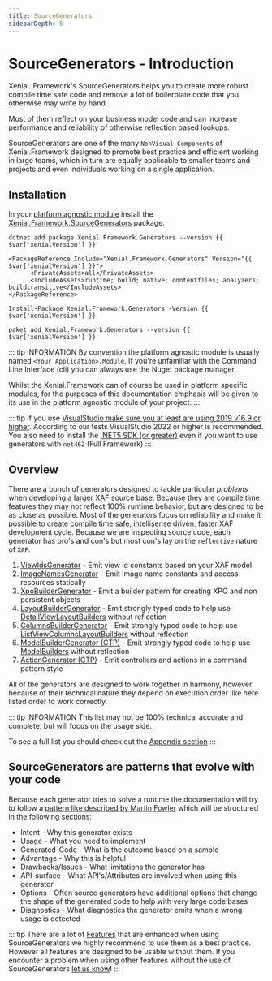 ```yaml
---
title: SourceGenerators
sidebarDepth: 5
---
```


# SourceGenerators - Introduction

Xenial. Framework's SourceGenerators helps you to create more robust compile time safe code and remove a lot of boilerplate code that you otherwise may write by hand.

Most of them reflect on your business model code and can increase performance and reliability of otherwise reflection based lookups.

SourceGenerators are one of the many `NonVisual Components` of Xenial.Framework designed to promote best practice and efficient working in large teams, which in turn are equally applicable to smaller teams and projects and even individuals working on a single application.

## Installation

In your [platform agnostic module](https://docs.devexpress.com/eXpressAppFramework/118045/concepts/application-solution-components/application-solution-structure#projects) install the [Xenial.Framework.SourceGenerators](https://www.nuget.org/packages/Xenial.Framework.SourceGenerators/) package.

<code-group>
<code-block title=".NET CLI">

<div class="language-bash"><pre class="language-bash"><code>dotnet add package Xenial.Framework.Generators --version {{ $var['xenialVersion'] }}</code></pre></div>

</code-block>

<code-block title="PackageReference">

<div class="language-xml"><pre class="language-xml"><code>&ltPackageReference Include="Xenial.Framework.Generators" Version="{{ $var['xenialVersion'] }}"&gt
      &ltPrivateAssets&gtall&lt/PrivateAssets&gt
      &ltIncludeAssets&gtruntime; build; native; contentfiles; analyzers; buildtransitive&lt/IncludeAssets&gt
&lt/PackageReference&gt</code></pre></div>

</code-block>

<code-block title="Package Manager">

<div class="language-powershell"><pre class="language-powershell"><code>Install-Package Xenial.Framework.Generators -Version {{ $var['xenialVersion'] }}</code></pre></div>

</code-block>

<code-block title="Paket CLI">

<div class="language-bash"><pre><code>paket add Xenial.Framework.Generators --version {{ $var['xenialVersion'] }}</code></pre></div>

</code-block>

</code-group>

::: tip INFORMATION
By convention the platform agnostic module is usually named `<Your Application>.Module`.
If you're unfamiliar with the Command Line Interface (cli) you can always use the Nuget package manager.

Whilst the Xenial.Framework can of course be used in platform specific modules, for the purposes of this documentation emphasis will be given to its use in the platform agnostic module of your project.
:::

::: tip
If you use [VisualStudio make sure you at least are using 2019 v16.9 or higher](https://docs.microsoft.com/en-us/visualstudio/releases/2019/release-notes-v16.9). According to our tests VisualStudio 2022 or higher is recommended. You also need to install the [.NET5 SDK (or greater)](https://dotnet.microsoft.com/en-us/download) even if you want to use generators with `net462` (Full Framework)
:::

## Overview

There are a bunch of generators designed to tackle particular *problems* when developing a larger XAF source base. Because they are compile time features they may not reflect 100% runtime behavior, but are designed to be as close as possible.  Most of the generators focus on reliability and make it possible to create compile time safe, intellisense driven, faster XAF development cycle. Because we are inspecting source code, each generator has pro's and con's but most con's lay on the `reflective` nature of `XAF`.

1. [ViewIdsGenerator](/guide/source-generators-view-ids-generator.md) - Emit view id constants based on your XAF model
1. [ImageNamesGenerator](/guide/source-generators-image-names-generator.md) - Emit image name constants and access resources statically
1. [XpoBuilderGenerator](/guide/source-generators-xpo-builder-generator.md) - Emit a builder pattern for creating XPO and non persistent objects
1. [LayoutBuilderGenerator](/guide/source-generators-layout-builder-generator.md) - Emit strongly typed code to help use [DetailViewLayoutBuilders](layout-builders.md) without reflection
1. [ColumnsBuilderGenerator](/guide/source-generators-columns-builder-generator.md) - Emit strongly typed code to help use [ListViewColumnsLayoutBuilders](column-builders.md) without reflection
1. [ModelBuilderGenerator (CTP)]() - Emit strongly typed code to help use [ModelBuilders](model-builders.md) without reflection
1. [ActionGenerator (CTP)]() - Emit controllers and actions in a command pattern style

All of the generators are designed to work together in harmony, however because of their technical nature they depend on execution order like here listed order to work correctly.

::: tip INFORMATION
This list may not be 100% technical accurate and complete, but will focus on the usage side.

To see a full list you should check out the [Appendix section](/guide/appendix-source-generators.md)
:::

## SourceGenerators are patterns that evolve with your code

Because each generator tries to solve a runtime the documentation will try to follow a [pattern like described by Martin Fowler](https://en.wikipedia.org/wiki/Software_design_pattern#Documentation) which will be structured in the following sections:

* Intent - Why this generator exists
* Usage - What you need to implement
* Generated-Code - What is the outcome based on a sample
* Advantage - Why this is helpful
* Drawbacks/Issues - What limitations the generator has
* API-surface - What API's/Attributes are involved when using this generator
* Options - Often source generators have additional options that change the shape of the generated code to help with very large code bases
* Diagnostics - What diagnostics the generator emits when a wrong usage is detected

::: tip
There are a lot of [Features](/guide/appendix-enhance-xenial-source-generators.md) that are enhanced when using SourceGenerators we highly recommend to use them as a best practice.  However all features are designed to be usable without them. If you encounter a problem when using other features without the use of SourceGenerators [let us know](https://github.com/xenial-io/Xenial.Framework/issues/)!
:::
